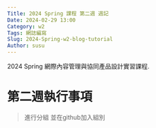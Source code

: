 ```yaml
---
Title: 2024 Spring 課程 第二週 週記
Date: 2024-02-29 13:00
Category: w2
Tags: 網誌編寫
Slug: 2024-Spring-w2-blog-tutorial
Author: susu
---
```


2024 Spring 網際內容管理與協同產品設計實習課程.

<!-- PELICAN_END_SUMMARY -->

# 第二週執行事項
>進行分組 並在github加入組別

